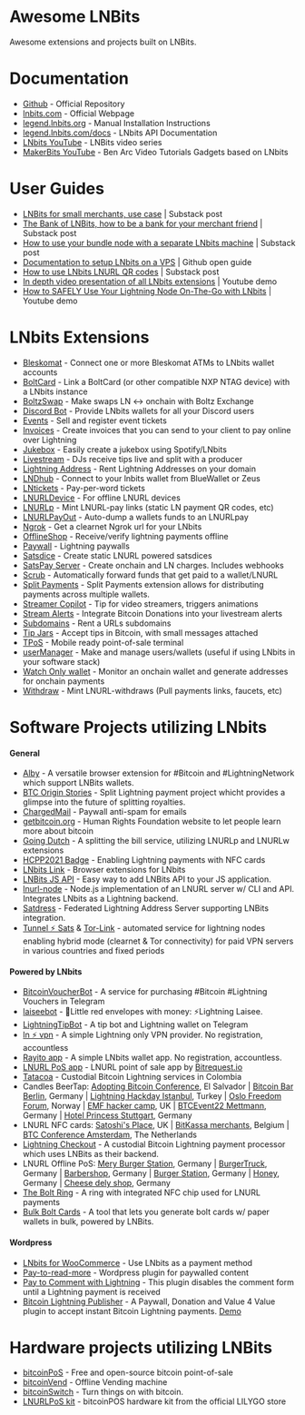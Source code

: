 # Awesome LNBits

Awesome extensions and projects built on LNBits.

# Documentation

- [Github](https://github.com/lnbits/lnbits) - Official Repository
- [lnbits.com](https://lnbits.com) - Official Webpage
- [legend.lnbits.org](https://legend.lnbits.org/guide/installation.html) - Manual Installation Instructions
- [legend.lnbits.com/docs](https://legend.lnbits.com/docs) - LNbits API Documentation
- [LNbits YouTube](https://www.youtube.com/playlist?list=PLPj3KCksGbSYG0ciIQUWJru1dWstPHshe) - LNBits video series
- [MakerBits YouTube](https://www.youtube.com/channel/UCZhKfzK6_KWZ-CFC2wXQVBw/videos) - Ben Arc Video Tutorials Gadgets based on LNbits

# User Guides

- [LNBits for small merchants, use case](https://darthcoin.substack.com/p/lnbits-for-small-merchants) | Substack post
- [The Bank of LNBits, how to be a bank for your merchant friend](https://darthcoin.substack.com/p/the-bank-of-lnbits) | Substack post
- [How to use your bundle node with a separate LNbits machine](https://darthcoin.substack.com/p/build-your-own-lnbits-app-server) | Substack post
- [Documentation to setup LNbits on a VPS](https://github.com/TrezorHannes/vps-lnbits) | Github open guide
- [How to use LNbits LNURL QR codes](https://kuroba.substack.com/p/how-to-receive-bitcoin-lightning) | Substack post
- [In depth video presentation of all LNbits extensions](https://youtu.be/ZTjFalYeOlA) | Youtube demo
- [How to SAFELY Use Your Lightning Node On-The-Go with LNbits](https://youtu.be/i5FQf96e6zg) | Youtube demo

# LNbits Extensions

- [Bleskomat](https://github.com/lnbits/lnbits-legend/tree/main/lnbits/extensions/bleskomat) - Connect one or more Bleskomat ATMs to LNbits wallet accounts
- [BoltCard](https://github.com/lnbits/lnbits-legend/tree/main/lnbits/extensions/boltcards) - Link a BoltCard (or other compatible NXP NTAG device) with a LNbits instance
- [BoltzSwap](https://github.com/lnbits/lnbits-legend/tree/main/lnbits/extensions/boltz) - Make swaps LN <-> onchain with Boltz Exchange
- [Discord Bot](https://github.com/lnbits/lnbits-legend/tree/main/lnbits/extensions/discordbot) - Provide LNbits wallets for all your Discord users
- [Events](https://github.com/lnbits/lnbits-legend/tree/main/lnbits/extensions/events) - Sell and register event tickets
- [Invoices](https://github.com/lnbits/lnbits-legend/tree/main/lnbits/extensions/invoices) - Create invoices that you can send to your client to pay online over Lightning
- [Jukebox](https://github.com/lnbits/lnbits-legend/tree/main/lnbits/extensions/jukebox) - Easily create a jukebox using Spotify/LNbits
- [Livestream](https://github.com/lnbits/lnbits-legend/tree/main/lnbits/extensions/livestream) - DJs receive tips live and split with a producer
- [Lightning Address](https://github.com/lnbits/lnbits-legend/tree/main/lnbits/extensions/lnaddress) - Rent Lightning Addresses on your domain
- [LNDhub](https://github.com/lnbits/lnbits-legend/tree/main/lnbits/extensions/lndhub) - Connect to your lnbits wallet from BlueWallet or Zeus
- [LNtickets](https://github.com/lnbits/lnbits-legend/tree/main/lnbits/extensions/lnticket) - Pay-per-word tickets
- [LNURLDevice](https://github.com/lnbits/lnbits-legend/tree/main/lnbits/extensions/lnurldevice) - For offline LNURL devices
- [LNURLp](https://github.com/lnbits/lnbits-legend/tree/main/lnbits/extensions/lnurlp) - Mint LNURL-pay links (static LN payment QR codes, etc)
- [LNURLPayOut](https://github.com/lnbits/lnbits-legend/tree/main/lnbits/extensions/lnurlpayout) - Auto-dump a wallets funds to an LNURLpay
- [Ngrok](https://github.com/lnbits/lnbits-legend/tree/main/lnbits/extensions/ngrok) - Get a clearnet Ngrok url for your LNbits
- [OfflineShop](https://github.com/lnbits/lnbits-legend/tree/main/lnbits/extensions/watchonly) - Receive/verify lightning payments offline
- [Paywall](https://github.com/lnbits/lnbits-legend/tree/main/lnbits/extensions/paywall) - Lightning paywalls
- [Satsdice](https://github.com/lnbits/lnbits-legend/tree/main/lnbits/extensions/satsdice) - Create static LNURL powered satsdices
- [SatsPay Server](https://github.com/lnbits/lnbits-legend/tree/main/lnbits/extensions/satspay) - Create onchain and LN charges. Includes webhooks
- [Scrub](https://github.com/lnbits/lnbits-legend/tree/main/lnbits/extensions/scrub) - Automatically forward funds that get paid to a wallet/LNURL
- [Split Payments](https://github.com/lnbits/lnbits-legend/tree/main/lnbits/extensions/splitpayments) - Split Payments extension allows for distributing payments across multiple wallets.
- [Streamer Copilot](https://github.com/lnbits/lnbits-legend/tree/main/lnbits/extensions/copilot) - Tip for video streamers, triggers animations
- [Stream Alerts](https://github.com/lnbits/lnbits-legend/tree/main/lnbits/extensions/streamalerts) - Integrate Bitcoin Donations into your livestream alerts
- [Subdomains](https://github.com/lnbits/lnbits-legend/tree/main/lnbits/extensions/subdomains) - Rent a URLs subdomains
- [Tip Jars](https://github.com/lnbits/lnbits-legend/tree/main/lnbits/extensions/tipjar) - Accept tips in Bitcoin, with small messages attached
- [TPoS](https://github.com/lnbits/lnbits-legend/tree/main/lnbits/extensions/tpos) - Mobile ready point-of-sale terminal
- [userManager](https://github.com/lnbits/lnbits-legend/tree/main/lnbits/extensions/usermanager) - Make and manage users/wallets (useful if using LNbits in your software stack)
- [Watch Only wallet](https://github.com/lnbits/lnbits-legend/tree/main/lnbits/extensions/watchonly) - Monitor an onchain wallet and generate addresses for onchain payments
- [Withdraw](https://github.com/lnbits/lnbits-legend/tree/main/lnbits/extensions/withdraw) - Mint LNURL-withdraws (Pull payments links, faucets, etc)

# Software Projects utilizing LNbits

#### General
- [Alby](https://github.com/getAlby/lightning-browser-extension) - A versatile browser extension for #Bitcoin and #LightningNetwork which support LNBits wallets.
- [BTC Origin Stories](https://btcoriginstories.com/) - Split Lightning payment project whicht provides a glimpse into the future of splitting royalties.
- [ChargedMail](https://github.com/shocknet/chargedMail) - Paywall anti-spam for emails
- [getbitcoin.org](https://www.getbitcoin.org/) - Human Rights Foundation website to let people learn more about bitcoin
- [Going Dutch](https://goingdutch.pm) - A splitting the bill service, utilizing LNURLp and LNURLw extensions
- [HCPP2021 Badge](https://github.com/taxmeifyoucan/HCPP2021-Badge) - Enabling Lightning payments with NFC cards
- [LNbits Link](https://github.com/bitcoincoretech/lnbits-link) - Browser extensions for LNbits
- [LNBits JS API](https://github.com/MiguelMedeiros/lnbits-js) - Easy way to add LNBits API to your JS application.
- [lnurl-node](https://github.com/chill117/lnurl-node) - Node.js implementation of an LNURL server w/ CLI and API. Integrates LNbits as a Lightning backend.
- [Satdress](https://github.com/fiatjaf/satdress) - Federated Lightning Address Server supporting LNBits integration.
- [Tunnel ⚡️ Sats](https://tunnelsats.com/) & [Tor-Link](http://tunnelpasz3fpxhuw6obb5tpuqkxmcmvqh7asx5vkqfwe7ix74ry22ad.onion) - automated service for lightning nodes enabling hybrid mode (clearnet & Tor connectivity) for paid VPN servers in various countries and fixed periods 

#### Powered by LNbits
- [BitcoinVoucherBot](https://t.me/BitcoinVoucherBot) - A service for purchasing #Bitcoin #Lightning Vouchers in Telegram
- [laiseebot](https://github.com/bitkarrot/laiseebot) - 🧧Little red envelopes with money: ⚡Lightning Laisee.
- [LightningTipBot](https://github.com/LightningTipBot/LightningTipBot) - A tip bot and Lightning wallet on Telegram
- [ln ⚡️ vpn](https://lnvpn.net) - A simple Lightning only VPN provider. No registration, accountless
- [Rayito app](https://rayito.app/) - A simple LNbits wallet app. No registration, accountless. 
- [LNURL PoS app](https://twitter.com/bitrequest/status/1566779663518662661) - LNURL point of sale app by [Bitrequest.io](https://bitrequest.io)
- [Tatacoa](https://www.tatacoabitcoin.com/) - Custodial Bitcoin Lightning services in Colombia
- Candles BeerTap: [Adopting Bitcoin Conference](https://twitter.com/MichaelRihani/status/1490891558224564226), El Salvador | [Bitcoin Bar Berlin](https://twitter.com/L0laL33tz/status/1456346866875052034), Germany | [Lightning Hackday Istanbul](https://twitter.com/arcbtc/status/1497188876288417796), Turkey | [Oslo Freedom Forum](https://twitter.com/stephanlivera/status/1529579038427209729), Norway | [EMF hacker camp](https://twitter.com/arcbtc/status/1534490835143860225), UK | [BTCEvent22 Mettmann](https://twitter.com/fulmolightning/status/1553327221686865920), Germany | [Hotel Princess Stuttgart](https://twitter.com/PrincessPlo/status/1530199423644585985), Germany
- LNURL NFC cards: [Satoshi's Place](https://twitter.com/blackcoffeebtc/status/1571171856123559936?s=19), UK | [BitKassa merchants](https://twitter.com/BitKassaNL/status/1578822489442222081), Belgium | [BTC Conference Amsterdam](https://twitter.com/einzie/status/1580140879800852480), The Netherlands
- [Lightning Checkout](https://lightningcheckout.eu) - A custodial Bitcoin Lightning payment processor which uses LNBits as their backend.
- LNURL Offline PoS: [Mery Burger Station](https://twitter.com/friecast/status/1578457793035898882), Germany | [BurgerTruck](https://twitter.com/friecast/status/1555983298240856068), Germany | [Barbershop](https://twitter.com/DrShift3/status/1585019957607542784), Germany | [Burger Station](https://twitter.com/Bblocker21/status/1582758428669145088), Germany | [Honey](https://twitter.com/leblitzdick/status/1270008973152976896), Germany | [Cheese dely shop](https://twitter.com/DrShift3/status/1587067907556646912), Germany
- [The Bolt Ring](https://twitter.com/bitcoin_ring/status/1581966568631988224) - A ring with integrated NFC chip used for LNURL payments
- [Bulk Bolt Cards](https://github.com/leesalminen/bulk-boltcards) - A tool that lets you generate bolt cards w/ paper wallets in bulk, powered by LNBits.

#### Wordpress
- [LNbits for WooCommerce](https://wordpress.org/plugins/lightning-payment-gateway-lnbits/) - Use LNbits as a payment method
- [Pay-to-read-more](https://github.com/schulterklopfer/ptrm) - Wordpress plugin for paywalled content
- [Pay to Comment with Lightning](https://wordpress.org/plugins/wp-lightning-comments/) - This plugin disables the comment form until a Lightning payment is received
- [Bitcoin Lightning Publisher](https://wordpress.org/plugins/bitcoin-lightning-publisher/) -  A Paywall, Donation and Value 4 Value plugin to accept instant Bitcoin Lightning payments. [Demo](https://twitter.com/LNCheckout/status/1579047324260904960)

# Hardware projects utilizing LNBits

- [bitcoinPoS](https://github.com/arcbtc/bitcoinPoS) - Free and open-source bitcoin point-of-sale
- [bitcoinVend](https://github.com/arcbtc/bitcoinVend) - Offline Vending machine
- [bitcoinSwitch](https://github.com/arcbtc/bitcoinSwitch) - Turn things on with bitcoin.
- [LNURLPoS kit](https://nl.aliexpress.com/item/1005003589706292.html) - bitcoinPOS hardware kit from the official LILYGO store
